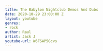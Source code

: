 ```yaml
---
title: The Babylon Nightclub Demos And Dubs
date: 2020-10-29 23:00:00 Z
layout: youtube
genres:
- rock
author: Raul
artist: Jack J
youtube-url: W6FSAP5Gcvs
---
```


